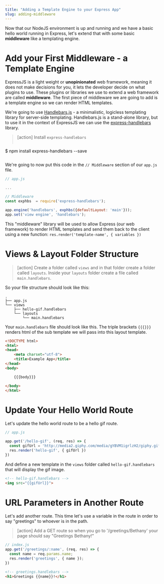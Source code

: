 ```yaml
---
title: "Adding a Template Engine to your Express App"
slug: adding-middleware
---
```


Now that our NodeJS environment is up and running and we have a basic hello world running in Express, let's extend that with some basic **middleware** like a templating engine.

# Add your First Middleware - a Template Engine

ExpressJS is a light weight or **unopinionated** web framework, meaning it does not make decisions for you, it lets the developer decide on what plugins to use. These plugins or libraries we use to extend a web framework are called **middleware**. The first piece of middleware we are going to add is a template engine so we can render HTML templates.

We're going to use [Handlebars.js](http://handlebarsjs.com/) - a minimalistic, logicless templating library for server-side templating. Handlebars.js is a stand-alone library, but to use it in the context of ExpressJS we can use the [express-handlebars](https://github.com/ericf/express-handlebars) library.

> [action]
> Install `express-handlebars`
>
>```bash
  $ npm install express-handlebars --save
>```

We're going to now put this code in the `// Middleware` section of our `app.js` file.

```js
// app.js

...

// Middleware
const exphbs  = require('express-handlebars');

app.engine('handlebars', exphbs({defaultLayout: 'main'}));
app.set('view engine', 'handlebars');
```

This "middleware" library will be used to allow Express (our web framework) to render HTML templates and send them back to the client using a new function: `res.render('template-name', { variables })`

# Views & Layout Folder Structure

> [action]
> Create a folder called `views` and in that folder create a folder called `layouts`. Inside your `layouts` folder create a file called `main.handlebars`.

So your file structure should look like this:

```
.
├── app.js
└── views
    ├── hello-gif.handlebars
    └── layouts
        └── main.handlebars
```

Your `main.handlebars` file should look like this. The triple brackets `{{{}}}` renders html of the sub template we will pass into this layout template.

```html
<!DOCTYPE html>
<html>
<head>
    <meta charset="utf-8">
    <title>Example App</title>
</head>
<body>

    {{{body}}}

</body>
</html>
```

# Update Your Hello World Route

Let's update the hello world route to be a hello gif route.

```js
// app.js

app.get('/hello-gif', (req, res) => {
  const gifUrl = 'http://media2.giphy.com/media/gYBVM1igrlzH2/giphy.gif'
  res.render('hello-gif', { gifUrl })
})
```

And define a new template in the `views` folder called `hello-gif.handlebars` that will display the gif image.

```html
<!-- hello-gif.handlebars -->
<img src="{{gifUrl}}">
```

# URL Parameters in Another Route

Let's add another route. This time let's use a variable in the route in order to say "greetings" to whoever is in the path.

> [action]
> Add a GET route so when you go to '/greetings/Bethany' your page should say "Greetings Bethany!"
>
```js
// index.js
app.get('/greetings/:name', (req, res) => {
  const name = req.params.name;
  res.render('greetings', { name });
})
```
```html
<!-- greetings.handlebars -->
<h1>Greetings {{name}}!</h1>
```
